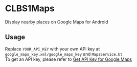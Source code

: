 # CLBS1Maps
Display nearby places on Google Maps for Android

## Usage
Replace ```YOUR_API_KEY``` with your own API key at ```google_maps_key.xml/google_maps_key``` and ```MapsService.kt``` <br/>
To get an API key, please refer to [Get API Key for Google Maps](https://developers.google.com/maps/documentation/android-sdk/get-api-key)

